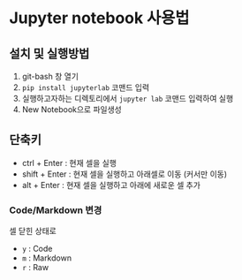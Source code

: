  # Jupyter notebook 사용법
 
 ## 설치 및 실행방법

1. git-bash 창 열기
2. `pip install jupyterlab` 코맨드 입력
3. 실행하고자하는 디렉토리에서 `jupyter lab`  코맨드 입력하여 실행
4. New Notebook으로 파일생성

## 단축키
- ctrl + Enter : 현재 셀을 실행
- shift + Enter : 현재 셀을 실행하고 아래셀로 이동 (커서만 이동)
- alt + Enter : 현재 셀을 실행하고 아래에 새로운 셀 추가

### Code/Markdown 변경
셀 닫힌 상태로
- `y` : Code
- `m` : Markdown
- `r` : Raw